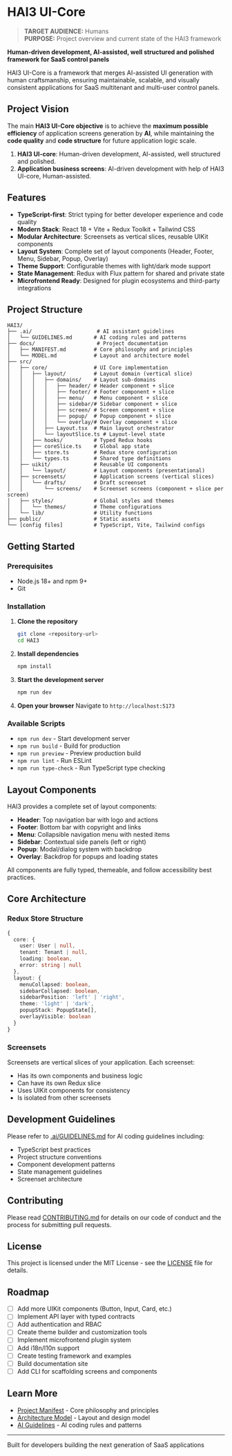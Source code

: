 # HAI3 UI-Core

> **TARGET AUDIENCE:** Humans  
> **PURPOSE:** Project overview and current state of the HAI3 framework

**Human-driven development, AI-assisted, well structured and polished framework for SaaS control panels**

HAI3 UI-Core is a framework that merges AI-assisted UI generation with human craftsmanship, ensuring maintainable, scalable, and visually consistent applications for SaaS multitenant and multi-user control panels.

## Project Vision

The main **HAI3 UI-Core objective** is to achieve the **maximum possible efficiency** of application screens generation by **AI**, while maintaining the **code quality** and **code structure** for future application logic scale.

1. **HAI3 UI-core**: Human-driven development, AI-assisted, well structured and polished.
2. **Application business screens**: AI-driven development with help of HAI3 UI-core, Human-assisted.

## Features

- **TypeScript-first**: Strict typing for better developer experience and code quality
- **Modern Stack**: React 18 + Vite + Redux Toolkit + Tailwind CSS
- **Modular Architecture**: Screensets as vertical slices, reusable UIKit components
- **Layout System**: Complete set of layout components (Header, Footer, Menu, Sidebar, Popup, Overlay)
- **Theme Support**: Configurable themes with light/dark mode support
- **State Management**: Redux with Flux pattern for shared and private state
- **Microfrontend Ready**: Designed for plugin ecosystems and third-party integrations

## Project Structure

```
HAI3/
├── .ai/                     # AI assistant guidelines
│   └── GUIDELINES.md       # AI coding rules and patterns
├── docs/                    # Project documentation
│   ├── MANIFEST.md         # Core philosophy and principles
│   └── MODEL.md            # Layout and architecture model
├── src/
│   ├── core/               # UI Core implementation
│   │   ├── layout/         # Layout domain (vertical slice)
│   │   │   ├── domains/    # Layout sub-domains
│   │   │   │   ├── header/ # Header component + slice
│   │   │   │   ├── footer/ # Footer component + slice
│   │   │   │   ├── menu/   # Menu component + slice
│   │   │   │   ├── sidebar/# Sidebar component + slice
│   │   │   │   ├── screen/ # Screen component + slice
│   │   │   │   ├── popup/  # Popup component + slice
│   │   │   │   └── overlay/# Overlay component + slice
│   │   │   ├── Layout.tsx  # Main layout orchestrator
│   │   │   └── layoutSlice.ts # Layout-level state
│   │   ├── hooks/          # Typed Redux hooks
│   │   ├── coreSlice.ts    # Global app state
│   │   ├── store.ts        # Redux store configuration
│   │   └── types.ts        # Shared type definitions
│   ├── uikit/              # Reusable UI components
│   │   └── layout/         # Layout components (presentational)
│   ├── screensets/         # Application screens (vertical slices)
│   │   └── drafts/         # Draft screenset
│   │       └── screens/    # Screenset screens (component + slice per screen)
│   ├── styles/             # Global styles and themes
│   │   └── themes/         # Theme configurations
│   └── lib/                # Utility functions
├── public/                 # Static assets
└── [config files]          # TypeScript, Vite, Tailwind configs
```

## Getting Started

### Prerequisites

- Node.js 18+ and npm 9+
- Git

### Installation

1. **Clone the repository**
   ```bash
   git clone <repository-url>
   cd HAI3
   ```

2. **Install dependencies**
   ```bash
   npm install
   ```

3. **Start the development server**
   ```bash
   npm run dev
   ```

4. **Open your browser**
   Navigate to `http://localhost:5173`

### Available Scripts

- `npm run dev` - Start development server
- `npm run build` - Build for production
- `npm run preview` - Preview production build
- `npm run lint` - Run ESLint
- `npm run type-check` - Run TypeScript type checking

## Layout Components

HAI3 provides a complete set of layout components:

- **Header**: Top navigation bar with logo and actions
- **Footer**: Bottom bar with copyright and links
- **Menu**: Collapsible navigation menu with nested items
- **Sidebar**: Contextual side panels (left or right)
- **Popup**: Modal/dialog system with backdrop
- **Overlay**: Backdrop for popups and loading states

All components are fully typed, themeable, and follow accessibility best practices.

## Core Architecture

### Redux Store Structure

```typescript
{
  core: {
    user: User | null,
    tenant: Tenant | null,
    loading: boolean,
    error: string | null
  },
  layout: {
    menuCollapsed: boolean,
    sidebarCollapsed: boolean,
    sidebarPosition: 'left' | 'right',
    theme: 'light' | 'dark',
    popupStack: PopupState[],
    overlayVisible: boolean
  }
}
```

### Screensets

Screensets are vertical slices of your application. Each screenset:
- Has its own components and business logic
- Can have its own Redux slice
- Uses UIKit components for consistency
- Is isolated from other screensets

## Development Guidelines

Please refer to [.ai/GUIDELINES.md](./.ai/GUIDELINES.md) for AI coding guidelines including:

- TypeScript best practices
- Project structure conventions
- Component development patterns
- State management guidelines
- Screenset architecture

## Contributing

Please read [CONTRIBUTING.md](./CONTRIBUTING.md) for details on our code of conduct and the process for submitting pull requests.

## License

This project is licensed under the MIT License - see the [LICENSE](./LICENSE) file for details.

## Roadmap

- [ ] Add more UIKit components (Button, Input, Card, etc.)
- [ ] Implement API layer with typed contracts
- [ ] Add authentication and RBAC
- [ ] Create theme builder and customization tools
- [ ] Implement microfrontend plugin system
- [ ] Add i18n/l10n support
- [ ] Create testing framework and examples
- [ ] Build documentation site
- [ ] Add CLI for scaffolding screens and components

## Learn More

- [Project Manifest](./docs/MANIFEST.md) - Core philosophy and principles
- [Architecture Model](./docs/MODEL.md) - Layout and design model
- [AI Guidelines](./.ai/GUIDELINES.md) - AI coding rules and patterns

---

Built for developers building the next generation of SaaS applications